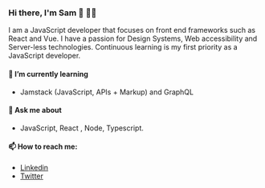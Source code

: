 ### Hi there, I'm Sam 👋 👨‍💻
 I am a JavaScript developer that focuses on front end frameworks such as React and Vue. I have a passion for Design Systems, Web accessibility and Server-less technologies.  Continuous learning is my first priority as a JavaScript developer.
 
#### 🌱 I’m currently learning
- Jamstack (JavaScript, APIs + Markup) and GraphQL
#### 💬 Ask me about
- JavaScript, React , Node, Typescript.
#### 📫 How to reach me:
- [Linkedin](https://www.linkedin.com/in/samuel-moyi/)
- [Twitter](https://twitter.com/iam_awsam)
